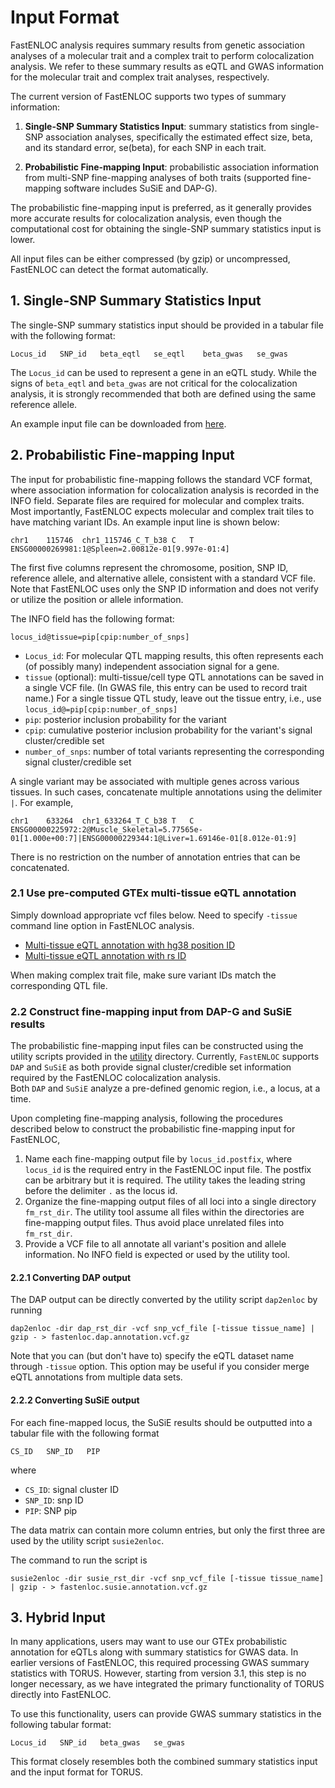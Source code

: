 # Input Format


FastENLOC analysis requires summary results from genetic association analyses of a molecular trait and a complex trait to perform colocalization analysis. We refer to these summary results as eQTL and GWAS information for the molecular trait and complex trait analyses, respectively.

The current version of FastENLOC supports two types of summary information:

1. **Single-SNP Summary Statistics Input**: summary statistics from single-SNP association analyses, specifically the estimated effect size, beta, and its standard error, se(beta), for each SNP in each trait.

2. **Probabilistic Fine-mapping Input**: probabilistic association information from multi-SNP fine-mapping analyses of both traits (supported fine-mapping software includes SuSiE and DAP-G).

The probabilistic fine-mapping input is preferred, as it generally provides more accurate results for colocalization analysis, even though the computational cost for obtaining the single-SNP summary statistics input is lower.

All input files can be either compressed (by gzip) or uncompressed, FastENLOC can detect the format automatically.



## 1. Single-SNP Summary Statistics Input

The single-SNP summary statistics input should be provided in a tabular file with the following format:
```
Locus_id   SNP_id   beta_eqtl   se_eqtl    beta_gwas   se_gwas
```
The ``Locus_id`` can be used to represent a gene in an eQTL study. While the signs of ``beta_eqtl`` and ``beta_gwas`` are not critical for the colocalization analysis, it is strongly recommended that both are defined using the same reference allele.

An example input file can be downloaded from [here](https://github.com/xqwen/fastenloc/tree/master/sample_data/coloc_test_data.sum).


## 2. Probabilistic Fine-mapping Input

The input for probabilistic fine-mapping follows the standard VCF format, where association information for colocalization analysis is recorded in the INFO field. Separate files are required for molecular and complex traits. Most importantly, FastENLOC expects molecular and complex trait tiles to have matching variant IDs.
An example input line is shown below:
```
chr1	115746	chr1_115746_C_T_b38	C	T	ENSG00000269981:1@Spleen=2.00812e-01[9.997e-01:4]
```

The first five columns represent the chromosome, position, SNP ID, reference allele, and alternative allele, consistent with a standard VCF file. Note that FastENLOC uses only the SNP ID information and does not verify or utilize the position or allele information.

The INFO field has the following format:
```
locus_id@tissue=pip[cpip:number_of_snps]
```
+ ``Locus_id``: For molecular QTL mapping results, this often represents each (of possibly many) independent association signal  for a gene.
+ ``tissue`` (optional): multi-tissue/cell type QTL annotations can be saved in a single VCF file. (In GWAS file, this entry can be used to record trait name.) For a single tissue QTL study, leave out the tissue entry, i.e., use ``locus_id@=pip[cpip:number_of_snps]``
+ ``pip``: posterior inclusion probability for the variant
+ ``cpip``: cumulative posterior inclusion probability for the variant's signal cluster/credible set
+ ``number_of_snps``: number of total variants representing the corresponding signal cluster/credible set

A single variant may be associated with multiple genes across various tissues. In such cases, concatenate multiple annotations using the delimiter ``|``. For example, 
```
chr1	633264	chr1_633264_T_C_b38	T	C	ENSG00000225972:2@Muscle_Skeletal=5.77565e-01[1.000e+00:7]|ENSG00000229344:1@Liver=1.69146e-01[8.012e-01:9]
```
There is no restriction on the number of annotation entries that can be concatenated.


### 2.1 Use pre-computed GTEx multi-tissue eQTL annotation

Simply download appropriate vcf files below. Need to specify ``-tissue`` command line option in FastENLOC analysis. 

+  [Multi-tissue eQTL annotation with hg38 position ID](https://drive.google.com/open?id=1kfH_CffxyCtZcx3z7k63rIARNidLv1_P)
+  [Multi-tissue eQTL annotation with rs ID](https://drive.google.com/open?id=1rSaHenk8xOFtQo7VuDZevRkjUz6iwuj0)

When making complex trait file, make sure variant IDs match the corresponding QTL file.



### 2.2 Construct fine-mapping input from DAP-G and SuSiE results

The probabilistic fine-mapping input files can be constructed using the utility scripts provided in the [utility](../utility/) directory. 
Currently, ``FastENLOC`` supports ``DAP`` and ``SuSiE`` as both provide signal cluster/credible set information required by the FastENLOC colocalization analysis.  
Both ``DAP`` and ``SuSiE`` analyze a pre-defined genomic region, i.e., a locus, at a time. 

Upon completing fine-mapping analysis, following the procedures described below to construct the probabilistic fine-mapping input for FastENLOC,

1. Name each fine-mapping output file by ``locus_id.postfix``, where ``locus_id`` is the required entry in the FastENLOC input file.  The postfix can be arbitrary but it is required. The utility takes the leading string before the delimiter ``.`` as the locus id.
2. Organize the fine-mapping output files of all loci into a single directory ``fm_rst_dir``. The utility tool assume all files within the directories are fine-mapping output files. Thus avoid place unrelated files into ``fm_rst_dir``.
3. Provide a VCF file to all annotate all variant's position and allele information. No INFO field is expected or used by the utility tool. 


#### 2.2.1 Converting DAP output

The DAP output can be directly converted by the utility script ``dap2enloc`` by running 
```
dap2enloc -dir dap_rst_dir -vcf snp_vcf_file [-tissue tissue_name] | gzip - > fastenloc.dap.annotation.vcf.gz
```

Note that you can (but don't have to) specify the eQTL dataset name through ``-tissue`` option. This option may be useful if you consider merge eQTL annotations from multiple data sets.

#### 2.2.2 Converting SuSiE output

For each fine-mapped locus, the SuSiE results should be outputted into a tabular file with the following format
```
CS_ID   SNP_ID   PIP
```
where
+ ``CS_ID``: signal cluster ID
+ ``SNP_ID``: snp ID
+ ``PIP``: SNP pip

The data matrix can contain more column entries, but only the first three are used by the utility script ``susie2enloc``.

The command to run the script is  
```
susie2enloc -dir susie_rst_dir -vcf snp_vcf_file [-tissue tissue_name] | gzip - > fastenloc.susie.annotation.vcf.gz
```


## 3. Hybrid Input

In many applications, users may want to use our GTEx probabilistic annotation for eQTLs along with summary statistics for GWAS data. In earlier versions of FastENLOC, this required processing GWAS summary statistics with TORUS. However, starting from version 3.1, this step is no longer necessary, as we have integrated the primary functionality of TORUS directly into FastENLOC.

To use this functionality, users can provide GWAS summary statistics in the following tabular format:

```
Locus_id   SNP_id   beta_gwas   se_gwas
```

This format closely resembles both the combined summary statistics input and the input format for TORUS.